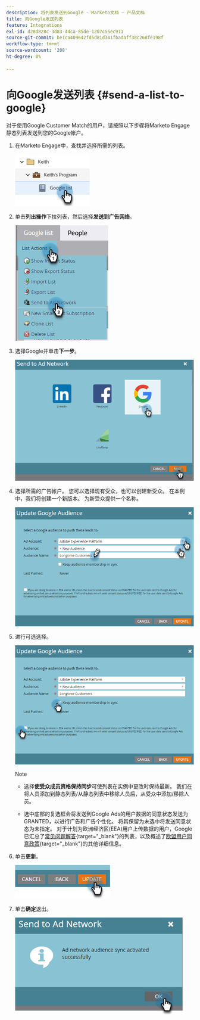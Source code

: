 ```yaml
---
description: 将列表发送到Google - Marketo文档 — 产品文档
title: 向Google发送列表
feature: Integrations
exl-id: d28d828c-3d83-44ca-85de-1207c55ec911
source-git-commit: be1ca409642fd5d81d341fbadaff38c268fe198f
workflow-type: tm+mt
source-wordcount: '208'
ht-degree: 0%

---
```


# 向Google发送列表 {#send-a-list-to-google}

对于使用Google Customer Match的用户，请按照以下步骤将Marketo Engage静态列表发送到您的Google帐户。

1. 在Marketo Engage中，查找并选择所需的列表。

   ![](assets/send-a-list-to-google-1.png)

1. 单击&#x200B;**列出操作**&#x200B;下拉列表，然后选择&#x200B;**发送到广告网络**。

   ![](assets/send-a-list-to-google-2.png)

1. 选择Google并单击&#x200B;**下一步**。

   ![](assets/send-a-list-to-google-3.png)

1. 选择所需的广告帐户。 您可以选择现有受众，也可以创建新受众。 在本例中，我们将创建一个新版本。 为新受众提供一个名称。

   ![](assets/send-a-list-to-google-4.png)

1. 进行可选选择。

   ![](assets/send-a-list-to-google-5.png)

   >[!NOTE]
   >
   >* 选择&#x200B;**使受众成员资格保持同步**&#x200B;可使列表在实例中更改时保持最新。 我们在将人员添加到静态列表/从静态列表中移除人员后，从受众中添加/移除人员。
   >
   >* 选中底部的复选框会将发送到Google Ads的用户数据的同意状态发送为GRANTED，以进行广告和广告个性化。 将其保留为未选中将发送同意状态为未指定。 对于计划为欧洲经济区(EEA)用户上传数据的用户，Google已汇总了[常见问题解答](https://support.google.com/google-ads/answer/14310715){target="_blank"}的列表，以及概述了[欧盟用户同意政策](https://www.google.com/about/company/user-consent-policy/){target="_blank"}的其他详细信息。

1. 单击&#x200B;**更新**。

   ![](assets/send-a-list-to-google-6.png)

1. 单击&#x200B;**确定**&#x200B;退出。

   ![](assets/send-a-list-to-google-7.png)
